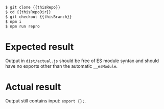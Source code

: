 <!-- Related issue: http://example.com/123 -->

```sh
$ git clone {{thisRepo}}
$ cd {{thisRepoDir}}
$ git checkout {{thisBranch}}
$ npm i
$ npm run repro
```

# Expected result

Output in `dist/actual.js` should be free of ES module syntax and should have no exports other than the automatic `__esModule`.

# Actual result

Output still contains input: `export {};`.
